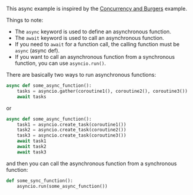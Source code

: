 This async example is inspired by the <a href="https://fastapi.tiangolo.com/async/#concurrent-burgers" class="external-link" target="_blank">Concurrency and Burgers</a> example.

Things to note:

- The `async` keyword is used to define an asynchronous function.
- The `await` keyword is used to call an asynchronous function.
- If you need to `await` for a function call, the calling function must be `async` (async def).
- If you want to call an asynchronous function from a synchronous function, you can use `asyncio.run()`.

There are basically two ways to run asynchronous functions:

```python
async def some_async_function():
    tasks = asyncio.gather(coroutine1(), coroutine2(), coroutine3())
    await tasks
```

or

```python
async def some_async_function():
    task1 = asyncio.create_task(coroutine1())
    task2 = asyncio.create_task(coroutine2())
    task3 = asyncio.create_task(coroutine3())
    await task1
    await task2
    await task3
```

and then you can call the asynchronous function from a synchronous function:

```python
def some_sync_function():
    asyncio.run(some_async_function())
```
